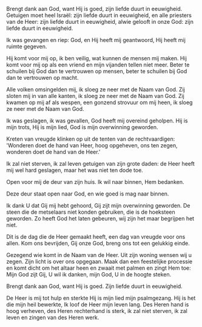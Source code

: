 Brengt dank aan God, want Hij is goed,
zijn liefde duurt in eeuwigheid.
Getuigen moet heel Israël:
zijn liefde duurt in eeuwigheid,
en alle priesters van de Heer:
zijn liefde duurt in eeuwigheid,
alwie gelooft in onze God:
zijn liefde duurt in eeuwigheid.

Ik was gevangen en riep:
God, en Hij heeft mij geantwoord,
Hij heeft mij ruimte gegeven.

Hij komt voor mij op, ik ben veilig,
wat kunnen de mensen mij maken.
Hij komt voor mij op als een vriend
en mijn vijanden tellen niet meer.
Beter te schuilen bij God
dan te vertrouwen op mensen,
beter te schuilen bij God
dan te vertrouwen op macht.

Alle volken omsingelden mij,
ik sloeg ze neer met de Naam van God.
Zij sloten mij in van alle kanten,
ik sloeg ze neer met de Naam van God.
Zij kwamen op mij af als wespen,
een gonzend strovuur om mij heen,
ik sloeg ze neer met de Naam van God.

Ik was geslagen, ik was gevallen,
God heeft mij overeind geholpen.
Hij is mijn trots, Hij is mijn lied,
God is mijn overwinning geworden.

Kreten van vreugde klinken op
uit de tenten van de rechtvaardigen:
'Wonderen doet de hand van Heer,
hoog opgeheven, ons ten zegen,
wonderen doet de hand van de Heer.'

Ik zal niet sterven, ik zal leven
getuigen van zijn grote daden:
de Heer heeft mij wel hard geslagen,
maar het was niet ten dode toe.

Open voor mij
de deur van zijn huis.
Ik wil naar binnen,
Hem bedanken.

Deze deur
staat open naar God,
en wie goed is
mag naar binnen.

Ik dank U dat Gij mij hebt gehoord,
Gij zijt mijn overwinning geworden.
De steen die de metselaars niet konden
gebruiken, die is de hoeksteen geworden.
Zo heeft God het laten gebeuren,
wij zijn het maar begrijpen het niet.

Dit is de dag die de Heer gemaakt heeft,
een dag van vreugde voor ons allen.
Kom ons bevrijden, Gij onze God,
breng ons tot een gelukkig einde.

Gezegend wie komt in de Naam van de Heer.
Uit zijn woning wensen wij u zegen.
Zijn licht is over ons opgegaan.
Maak dan een feestelijke processie
en komt dicht om het altaar heen
en zwaait met palmen en zingt Hem toe:
Mijn God zijt Gij, U wil ik danken,
mijn God, U in de hoogte steken.

Brengt dank aan God, want Hij is goed.
Zijn liefde duurt in eeuwigheid. 

De Heer is mij tot hulp en sterkte
Hij is mijn lied mijn psalmgezang.
Hij is het die mijn heil bewerkte,
Ik loof de Heer mijn leven lang.
Des Heren hand is hoog verheven,
des Heren rechterhand is sterk,
ik zal niet sterven, ik zal leven
en zingen van des Heren werk.